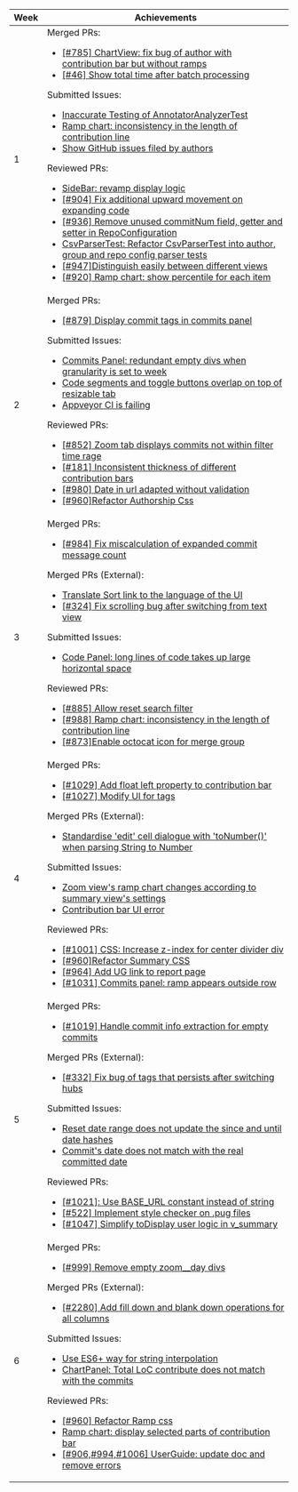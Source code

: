 Week | Achievements
-----|-------------
1 | Merged PRs: <ul><li>[[#785] ChartView: fix bug of author with contribution bar but without ramps](https://github.com/reposense/RepoSense/pull/789)</li><li>[[#46] Show total time after batch processing](https://github.com/reposense/RepoSense/pull/758)</li></ul>Submitted Issues:<ul><li>[Inaccurate Testing of AnnotatorAnalyzerTest](https://github.com/reposense/RepoSense/issues/981)</li><li>[Ramp chart: inconsistency in the length of contribution line](https://github.com/reposense/RepoSense/issues/988)</li><li>[Show GitHub issues filed by authors](https://github.com/reposense/RepoSense/issues/989)</li></ul>Reviewed PRs:<ul><li>[SideBar: revamp display logic](https://github.com/reposense/RepoSense/pull/967)</li><li>[[#904] Fix additional upward movement on expanding code](https://github.com/reposense/RepoSense/pull/966)</li><li>[[#936] Remove unused commitNum field, getter and setter in RepoConfiguration](https://github.com/reposense/RepoSense/pull/965)</li><li>[CsvParserTest: Refactor CsvParserTest into author, group and repo config parser tests](https://github.com/reposense/RepoSense/pull/963)</li><li>[[#947]Distinguish easily between different views](https://github.com/reposense/RepoSense/pull/948)</li><li>[[#920] Ramp chart: show percentile for each item](https://github.com/reposense/RepoSense/pull/922)</li></ul>
2 | Merged PRs: <ul><li>[[#879] Display commit tags in commits panel](https://github.com/reposense/RepoSense/pull/969)</li></ul>Submitted Issues:<ul><li>[Commits Panel: redundant empty divs when granularity is set to week](https://github.com/reposense/RepoSense/issues/999)</li><li>[Code segments and toggle buttons overlap on top of resizable tab](https://github.com/reposense/RepoSense/issues/1001)</li><li>[Appveyor CI is failing](https://github.com/reposense/RepoSense/issues/1009)</li></ul>Reviewed PRs:<ul><li>[[#852] Zoom tab displays commits not within filter time rage](https://github.com/reposense/RepoSense/pull/971)</li><li>[[#181] Inconsistent thickness of different contribution bars](https://github.com/reposense/RepoSense/pull/976)</li><li>[[#980] Date in url adapted without validation](https://github.com/reposense/RepoSense/pull/990)</li><li>[[#960]Refactor Authorship Css](https://github.com/reposense/RepoSense/pull/986)</li></ul>
3 | Merged PRs: <ul><li>[[#984] Fix miscalculation of expanded commit message count](https://github.com/reposense/RepoSense/pull/998)</li></ul>Merged PRs (External):<ul><li>[Translate Sort link to the language of the UI](https://github.com/OpenRefine/OpenRefine/pull/2275)</li><li>[[#324] Fix scrolling bug after switching from text view](https://github.com/whyboris/Video-Hub-App/pull/329)</li></ul>Submitted Issues:<ul><li>[Code Panel: long lines of code takes up large horizontal space](https://github.com/reposense/RepoSense/issues/1010)</li></ul>Reviewed PRs:<ul><li>[[#885] Allow reset search filter](https://github.com/reposense/RepoSense/pull/895)</li><li>[[#988] Ramp chart: inconsistency in the length of contribution line](https://github.com/reposense/RepoSense/pull/991)</li><li>[[#873]Enable octocat icon for merge group](https://github.com/reposense/RepoSense/pull/1017)</li></ul>
4 | Merged PRs: <ul><li>[[#1029] Add float left property to contribution bar](https://github.com/reposense/RepoSense/pull/1030)</li><li>[[#1027] Modify UI for tags](https://github.com/reposense/RepoSense/pull/1028)</li></ul>Merged PRs (External):<ul><li>[Standardise 'edit' cell dialogue with 'toNumber()' when parsing String to Number](https://github.com/OpenRefine/OpenRefine/pull/2274)</li></ul>Submitted Issues:<ul><li>[Zoom view's ramp chart changes according to summary view's settings](https://github.com/reposense/RepoSense/issues/1026)</li><li>[Contribution bar UI error](https://github.com/reposense/RepoSense/issues/1029)</li></ul>Reviewed PRs:<ul><li>[[#1001] CSS: Increase z-index for center divider div](https://github.com/reposense/RepoSense/pull/1011)</li><li>[[#960]Refactor Summary CSS](https://github.com/reposense/RepoSense/pull/1003)</li><li>[[#964] Add UG link to report page](https://github.com/reposense/RepoSense/pull/983)</li><li>[[#1031] Commits panel: ramp appears outside row](https://github.com/reposense/RepoSense/pull/1034)</li></ul>
5 | Merged PRs: <ul><li>[[#1019] Handle commit info extraction for empty commits](https://github.com/reposense/RepoSense/pull/1020)</li></ul>Merged PRs (External):<ul><li>[[#332] Fix bug of tags that persists after switching hubs](https://github.com/whyboris/Video-Hub-App/pull/334)</li></ul>Submitted Issues:<ul><li>[Reset date range does not update the since and until date hashes](https://github.com/reposense/RepoSense/issues/1044)</li><li>[Commit's date does not match with the real committed date](https://github.com/reposense/RepoSense/issues/1043)</li></ul>Reviewed PRs:<ul><li>[[#1021]: Use BASE_URL constant instead of string](https://github.com/reposense/RepoSense/pull/1033)</li><li>[[#522] Implement style checker on .pug files](https://github.com/reposense/RepoSense/pull/987)</li><li>[[#1047] Simplify toDisplay user logic in v_summary](https://github.com/reposense/RepoSense/pull/1051)</li></ul>
6 | Merged PRs: <ul><li>[[#999] Remove empty zoom__day divs](https://github.com/reposense/RepoSense/pull/1000)</li></ul>Merged PRs (External):<ul><li>[[#2280] Add fill down and blank down operations for all columns](https://github.com/OpenRefine/OpenRefine/pull/2296)</li></ul>Submitted Issues:<ul><li>[Use ES6+ way for string interpolation](https://github.com/reposense/RepoSense/issues/1073)</li><li>[ChartPanel: Total LoC contribute does not match with the commits](https://github.com/reposense/RepoSense/issues/1077)</li></ul>Reviewed PRs:<ul><li>[[#960] Refactor Ramp css](https://github.com/reposense/RepoSense/pull/1055)</li><li>[Ramp chart: display selected parts of contribution bar](https://github.com/reposense/RepoSense/pull/1025)</li><li>[[#906,#994,#1006] UserGuide: update doc and remove errors ](https://github.com/reposense/RepoSense/pull/907)</li></ul>
